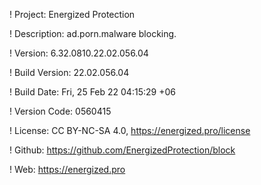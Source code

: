 ! Project: Energized Protection

! Description: ad.porn.malware blocking.

! Version: 6.32.0810.22.02.056.04

! Build Version: 22.02.056.04

! Build Date: Fri, 25 Feb 22 04:15:29 +06

! Version Code: 0560415

! License: CC BY-NC-SA 4.0, https://energized.pro/license

! Github: https://github.com/EnergizedProtection/block

! Web: https://energized.pro
